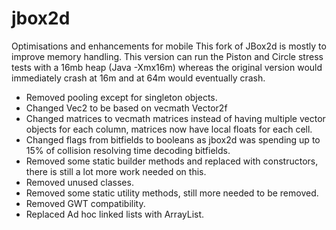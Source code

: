 # jbox2d
Optimisations and enhancements for mobile
This fork of JBox2d is mostly to improve memory handling. This version can run the Piston and Circle stress tests with a 16mb heap (Java -Xmx16m) whereas the original version would immediately crash at 16m and at 64m would eventually crash.

- Removed pooling except for singleton objects.  
- Changed Vec2 to be based on vecmath Vector2f
- Changed matrices to vecmath matrices instead of having multiple vector objects for each column, matrices now have local floats for each cell.
- Changed flags from bitfields to booleans as jbox2d was spending up to 15% of collision resolving time decoding bitfields.
- Removed some static builder methods and replaced with constructors, there is still a lot more work needed on this.
- Removed unused classes.
- Removed some static utility methods, still more needed to be removed.
- Removed GWT compatibility.
- Replaced Ad hoc linked lists with ArrayList.

